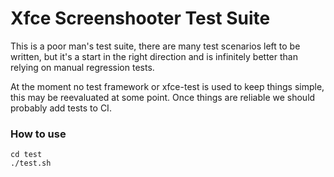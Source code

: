 # Xfce Screenshooter Test Suite

This is a poor man's test suite, there are many test scenarios left to be written, but it's a start in the right direction and is infinitely better than relying on manual regression tests.

At the moment no test framework or xfce-test is used to keep things simple, this may be reevaluated at some point. Once things are reliable we should probably add tests to CI.

### How to use

```
cd test
./test.sh
```
